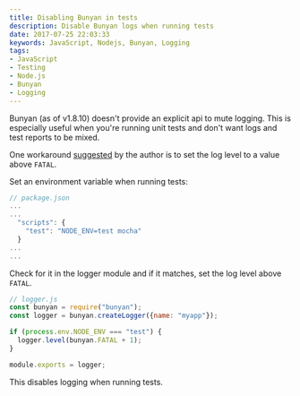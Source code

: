```yaml
---
title: Disabling Bunyan in tests
description: Disable Bunyan logs when running tests
date: 2017-07-25 22:03:33
keywords: JavaScript, Nodejs, Bunyan, Logging
tags:
- JavaScript
- Testing
- Node.js
- Bunyan
- Logging
---
```


Bunyan (as of v1.8.10) doesn't provide an explicit api to mute logging. This is especially useful when you're running unit tests and don't want logs and test reports to be mixed. 

One workaround [suggested](https://github.com/trentm/node-bunyan/issues/456#issuecomment-259052991) by the author is to set the log level to a value above `FATAL`.

Set an environment variable when running tests:

```javascript
// package.json
...
...
  "scripts": {
    "test": "NODE_ENV=test mocha"
  }
...
...
```

Check for it in the logger module and if it matches, set the log level above `FATAL`.

```javascript
// logger.js
const bunyan = require("bunyan");
const logger = bunyan.createLogger({name: "myapp"});

if (process.env.NODE_ENV === "test") {
  logger.level(bunyan.FATAL + 1);
}

module.exports = logger;
```

 This disables logging when running tests.

